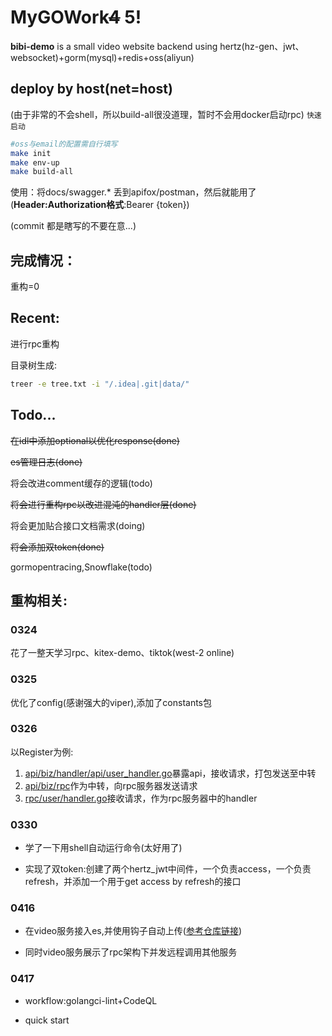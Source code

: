 # MyGOWork~~4~~ 5!

**bibi-demo** is a small video website backend using hertz(hz-gen、jwt、websocket)+gorm(mysql)+redis+oss(aliyun)

## deploy by host(net=host)

(由于非常的不会shell，所以build-all很没道理，暂时不会用docker启动rpc)
`快速启动`
```bash
#oss与email的配置需自行填写
make init
make env-up
make build-all
```

使用：将docs/swagger.* 丢到apifox/postman，然后就能用了(**Header:Authorization格式**:Bearer {token})

(commit 都是瞎写的不要在意...)

## 完成情况：
重构=0


## Recent:

进行rpc重构


目录树生成:
```bash
treer -e tree.txt -i "/.idea|.git|data/"
```

## Todo...

~~在idl中添加optional以优化response(done)~~

~~es管理日志(done)~~

将会改进comment缓存的逻辑(todo)

~~将会进行重构rpc以改进混沌的handler层(done)~~

将会更加贴合接口文档需求(doing)

~~将会添加双token(done)~~

gormopentracing,Snowflake(todo)

## 重构相关:
### 0324
花了一整天学习rpc、kitex-demo、tiktok(west-2 online)

### 0325
优化了config(感谢强大的viper),添加了constants包

### 0326
以Register为例:
1. [api/biz/handler/api/user_handler.go](api/biz/handler/api/user_handler.go)暴露api，接收请求，打包发送至中转
2. [api/biz/rpc](api/biz/rpc)作为中转，向rpc服务器发送请求
3. [rpc/user/handler.go](rpc/user/handler.go)接收请求，作为rpc服务器中的handler

### 0330
* 学了一下用shell自动运行命令(太好用了)

* 实现了双token:创建了两个hertz_jwt中间件，一个负责access，一个负责refresh，并添加一个用于get access by refresh的接口

### 0416

* 在video服务接入es,并使用钩子自动上传([参考仓库链接](https://github.com/CocaineCong/eslogrus))

* 同时video服务展示了rpc架构下并发远程调用其他服务

### 0417

* workflow:golangci-lint+CodeQL

* quick start
